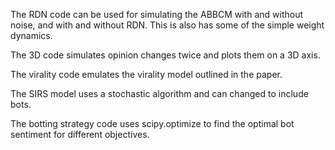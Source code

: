 The RDN code can be used for simulating the ABBCM with and without noise, and with and without RDN. This is also has some of the simple weight dynamics.

The 3D code simulates opinion changes twice and plots them on a 3D axis.

The virality code emulates the virality model outlined in the paper.

The SIRS model uses a stochastic algorithm and can changed to include bots.

The botting strategy code uses scipy.optimize to find the optimal bot sentiment for different objectives.
